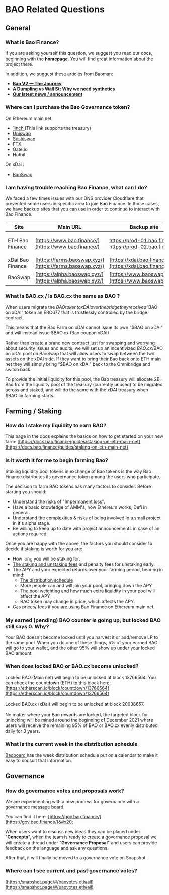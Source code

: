 # BAO Related Questions

## General

### What is Bao Finance?

If you are asking yourself this question, we suggest you read our docs, beginning with the [**homepage**](https://docs.bao.finance/). You will find great information about the project there.

In addition, we suggest these articles from Baoman:

* ****[**Bao V2 — The Journey**](https://thebaoman.medium.com/bao-v2-the-journey-86dab5a203de)****
* ****[**A Dumpling vs Wall St: Why we need synthetics**](https://thebaoman.medium.com/a-dumpling-vs-wall-st-why-we-need-synthetics-fb2eb87ccb86)****
* ****[**Our latest news / announcement**](https://gov.bao.finance/t/the-great-bao-migration-baoswap-co/165/66)****

### Where can I purchase the Bao Governance token?

On Ethereum main net:

* [1inch ](https://1inch.exchange/#/r/0x3bC3c8aF8CFe3dFC9bA1A57c7C3b653e3f6d6951/ETH/BAO)(This link supports the treasury)
* [Uniswap](https://app.uniswap.org/#/swap?outputCurrency=0x374cb8c27130e2c9e04f44303f3c8351b9de61c1)
* [Sushiswap](https://sushiswap.fi/swap?outputCurrency=0x374cb8c27130e2c9e04f44303f3c8351b9de61c1)
* FTX
* Gate.io
* Hotbit

On xDai :

* [BaoSwap](https://alpha.baoswap.xyz/#/swap)

### I am having trouble reaching Bao Finance, what can I do?

We faced a few times issues with our DNS provider Cloudflare that prevented some users in specific area to join Bao Finance. In those cases, we have backup sites that you can use in order to continue to interact with Bao Finance.

| Site             | Main URL                                                 | Backup site                                                                                                                                                |
| ---------------- | -------------------------------------------------------- | ---------------------------------------------------------------------------------------------------------------------------------------------------------- |
| ETH Bao Finance  | [https://www.bao.finance/](https://www.bao.finance/)     | <p><a href="https://prod-01.bao.finance/">https://prod-01.bao.finance/</a> <br><a href="https://prod-02.bao.finance/">https://prod-02.bao.finance/</a></p> |
| xDai Bao Finance | [https://farms.baoswap.xyz/](https://farms.baoswap.xyz/) | [https://xdai.bao.finance/](https://xdai.bao.finance/)                                                                                                     |
| BaoSwap          | [https://alpha.baoswap.xyz/](https://alpha.baoswap.xyz/) | [https://www.baoswap.com/](https://www.baoswap.com/)                                                                                                       |

### What is BAO.cx / Is BAO.cx the same as BAO ?

When users migrate the $BAO token to xDAI over the bridge they receive a “$BAO on xDAI” token an ERC677 that is trustlessly controlled by the bridge contract.&#x20;

This means that the Bao Farm on xDAI cannot issue its own “$BAO on xDAI” and will instead issue $BAO.cx (Bao coupon xDAI)&#x20;

Rather than create a brand new contract just for swapping and worrying about security issues and audits, we will set up an incentivized $BAO.cx/$BAO on xDAI pool on BaoSwap that will allow users to swap between the two assets on the xDAI side. If they want to bring their Bao back onto ETH main net they will simply bring “$BAO on xDAI” back to the Omnibridge and switch back.&#x20;

To provide the initial liquidity for this pool, the Bao treasury will allocate 2B Bao from the liquidity pool of the treasury (currently unused) to be migrated across and staked, and will do the same with the xDAI treasury when $BAO.cx farming starts.

## Farming / Staking

### **How do I stake my liquidity to earn BAO?**

This page in the docs explains the basics on how to get started on your new farm: [https://docs.bao.finance/guides/staking-on-eth-main-net](https://docs.bao.finance/guides/staking-on-eth-main-net)

### Is it worth it for me to begin farming Bao?

Staking liquidity pool tokens in exchange of Bao tokens is the way Bao Finance distributes its governance token among the users who participate.

The decision to farm BAO tokens has many factors to consider. Before starting you should:

* Understand the risks of "Impermanent loss".
* Have a basic knowledge of AMM's, how Ethereum works, Defi in general.
* Understand the complexities & risks of being involved in a small project in it's alpha stage.
* Be willing to keep up to date with project announcements in case of an actions required.

Once you are happy with the above, the factors you should consider to decide if staking is worth for you are:

* How long you will be staking for.
* [The staking and unstaking fees](https://docs.bao.finance/fees-penalties-and-funds) and penalty fees for unstaking early.
* The APY and your expected returns over your farming period, bearing in mind:&#x20;
  * [The distribution schedule](https://docs.bao.finance/distribution-tokenomics)
  * More people can and will join your pool, bringing down the APY&#x20;
  * The [pool weighting](https://docs.bao.finance/pool-weights) and how much extra liquidity in your pool will affect the APY &#x20;
  * BAO token may change in price, which affects the APY.
* Gas prices/ fees if you are using Bao Finance on Ethereum main net.

### **My earned (pending) BAO counter is going up, but locked BAO still says 0. Why?**&#x20;

Your BAO doesn't become locked until you harvest it or add/remove LP to the same pool. When you do one of these things, 5% of your earned BAO will go to your wallet, and the other 95% will show up under your locked BAO amount.

### **When does locked BAO or BAO.cx become unlocked?**

Locked BAO (Main net) will begin to be unlocked at block 13766564. You can check the countdown (ETH) to this block here: [https://etherscan.io/block/countdown/13766564](https://etherscan.io/block/countdown/13766564) \
\
Locked BAO.cx (xDai) will begin to be unlocked at block 20038657. \
\
No matter where your Bao rewards are locked, the targeted block for unlocking will be mined around the beginning of December 2021 where users will receive the remaining 95% of BAO or BAO.cx evenly distributed daily for 3 years.

### What is the current week in the distribution schedule

[Baoboard ](https://baoboard.com/schedule)has the week distribution schedule put on a calendar to make it easy to consult that information.

## Governance

### How do governance votes and proposals work?

We are experimenting with a new process for governance with a governance message board.&#x20;

You can find it here: [https://gov.bao.finance/](https://gov.bao.finance/)&#x20;

When users want to discuss new ideas they can be placed under "**Concepts**", when the team is ready to create a governance proposal we will create a thread under "**Governance Proposal**" and users can provide feedback on the language and ask any questions.&#x20;

After that, it will finally be moved to a governance vote on Snapshot.

### **Where can I see current and past governance votes?**&#x20;

[https://snapshot.page/#/baovotes.eth/all](https://snapshot.page/#/baovotes.eth/all)

